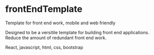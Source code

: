 # frontEndTemplate
Template for front end work, mobile and web friendly


Designed to be a versitile template for building front end applications. Reduce the amount of redundant front end work.


React, javascript, html, css, bootstrap
